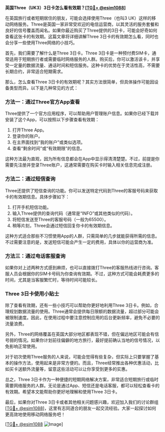 **英国Three（UK3）3日卡怎么看有效期？[[TG💪+ @esim1088](https://t.me/s/esim1088)]**

在英国旅行或者短期居住的朋友，可能会选择使用Three（也叫3 UK）这样的移动网络服务。Three是英国一家非常受欢迎的电信运营商，以其灵活的服务套餐和良好的信号覆盖而闻名。如果你最近购买了Three提供的3日卡，可能会好奇如何查看这张卡的有效期。这篇文章将详细讲解Three 3日卡的有效期怎么看，同时也会分享一些使用Three网络的小技巧。

首先，我们需要了解什么是Three 3日卡。Three 3日卡是一种预付费SIM卡，通常适用于短期旅行者或需要临时网络服务的人群。购买后，你可以激活该卡，并享受一定量的数据流量、通话时间和短信服务。这种卡的优势在于灵活性高，不需要长期合约，非常适合短期需求。

那么，怎么查看Three 3日卡的有效期呢？其实方法很简单，但具体操作可能因设备类型而异。以下是几种常见的方式：

### 方法一：通过Three官方App查看
Three提供了一个官方应用程序，可以帮助用户管理账户信息。如果你已经下载并安装了这个App，可以按照以下步骤查看有效期：
1. 打开Three App。
2. 登录你的账户。
3. 在主界面找到“我的账户”或类似选项。
4. 查看“剩余时间”或“有效期限”的信息。

这种方法最为直观，因为所有信息都会在App中显示得清清楚楚。不过，前提是你需要先注册并登录Three账户，这通常需要在购买卡时输入相关信息完成注册。

### 方法二：通过短信查询
Three还提供了短信查询的功能。你可以发送特定代码到Three的客服号码来获取卡的有效期信息。具体步骤如下：
1. 打开手机短信功能。
2. 输入Three提供的查询代码（通常是“INFO”或其他类似的代码）。
3. 将短信发送至Three的客服号码（一般为65500）。
4. 稍等片刻，Three会通过短信回复你卡的有效期信息。

这种方式适合那些不习惯使用App的人群，只需简单的几步就能获得所需的信息。不过需要注意的是，发送短信可能会产生一定的费用，具体以你的运营商为准。

### 方法三：通过电话客服查询
如果你对上述两种方式感到麻烦，也可以直接拨打Three的客服热线进行咨询。客服人员会根据你的SIM卡号码为你查询有效期。不过，这种方式可能会耗费更多的时间，尤其是当客服繁忙时，等待时间可能较长。

### Three 3日卡使用小贴士
除了查看有效期，还有一些小技巧可以帮助你更好地利用Three 3日卡。例如，合理规划数据流量的使用。Three通常会提供每日限额的数据流量，超过部分可能会被限制速度。因此，在使用过程中要注意控制应用的后台更新频率，避免不必要的流量浪费。

另外，Three的网络覆盖在英国大部分地区都表现不错，但在偏远地区可能会有信号弱的情况。如果你计划前往偏僻的地方旅行，最好提前确认当地的信号情况，以免影响正常使用。

对于初次使用Three服务的人来说，可能会觉得有些复杂，但实际上只要掌握了基本的操作方法，使用起来是非常方便的。而且，Three经常推出各种优惠活动，比如买卡送额外流量等，留意这些活动可以让你享受到更多的实惠。

总之，Three 3日卡作为一种便捷的短期网络解决方案，非常适合短期旅行或临时需要网络服务的人群。无论是通过App、短信还是电话客服，都可以轻松查看卡的有效期。希望本文能帮助你更好地理解和使用Three 3日卡。

最后，如果你对Three 3日卡或者其他相关问题感兴趣，欢迎加入我们的讨论群组[[TG💪+ @esim1088](https://t.me/s/esim1088)]，这里有志同道合的朋友一起交流经验。大家一起探讨如何更高效地使用移动网络服务吧！

[[TG💪+ @esim1088](https://t.me/s/esim1088) ![Image](https://i.postimg.cc/4NQfJmqS/Snipaste-2025-05-13-00-14-12.png)]